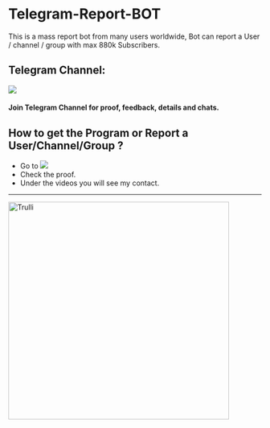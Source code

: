 # Telegram-Report-BOT
This is a mass report bot from many users worldwide, Bot can report a User / channel / group with max 880k Subscribers.

## Telegram Channel:
<a href="https://t.me/reportsntg"><img src="https://img.shields.io/badge/Telegram-2CA5E0?style=for-the-badge&logo=telegram&logoColor=white"></a>
#### Join Telegram Channel for proof, feedback, details and chats.

## How to get the Program or Report a User/Channel/Group ?
- Go to <a href="https://t.me/reportsntg"><img src="https://img.shields.io/badge/Telegram-2CA5E0?style=for-the-badge&logo=telegram&logoColor=white"></a>
- Check the proof.
- Under the videos you will see my contact.
<hr>
<img src="https://i.postimg.cc/WbJyHdMm/palrnus.jpg" alt="Trulli" width="439" height="432">
